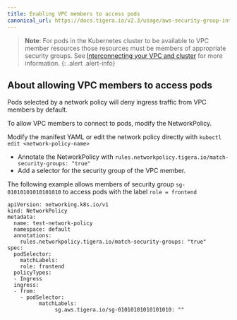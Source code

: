 ```yaml
---
title: Enabling VPC members to access pods
canonical_url: https://docs.tigera.io/v2.3/usage/aws-security-group-integration/vpc-member-access
---
```


> **Note**: For pods in the Kubernetes cluster to be available to VPC member resources those
> resources must be members of appropriate security groups.  See
> [Interconnecting your VPC and cluster](/{{page.version}}/security/aws-security-group-integration/interconnection)
> for more information.
{: .alert .alert-info}

## About allowing VPC members to access pods

Pods selected by a network policy will deny ingress traffic from VPC members by default.

To allow VPC members to connect to pods, modify the NetworkPolicy.

Modify the manifest YAML or edit the network policy directly with  `kubectl edit <network-policy-name>`

 - Annotate the NetworkPolicy with `rules.networkpolicy.tigera.io/match-security-groups: "true"`
 - Add a selector for the security group of the VPC member.

The following  example allows members of security group `sg-01010101010101010` to access pods with the label `role = frontend`


````
apiVersion: networking.k8s.io/v1
kind: NetworkPolicy
metadata:
  name: test-network-policy
  namespace: default
  annotations:
    rules.networkpolicy.tigera.io/match-security-groups: "true"
spec:
  podSelector:
    matchLabels:
    role: frontend
  policyTypes:
  - Ingress
  ingress:
  - from:
    - podSelector:
          matchLabels:
               sg.aws.tigera.io/sg-01010101010101010: ""
````


